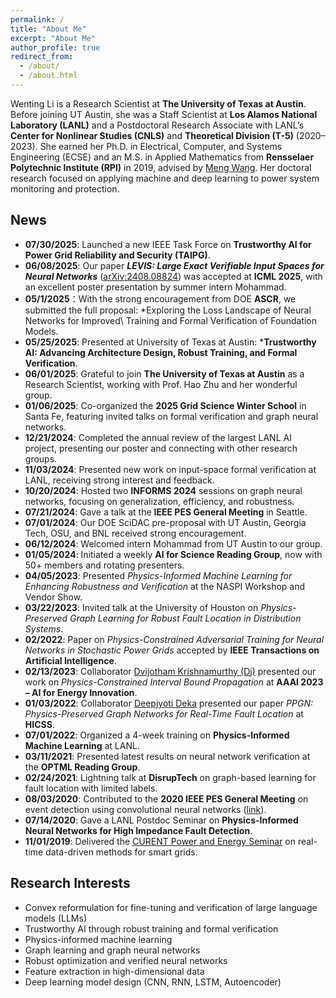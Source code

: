 ```yaml
---
permalink: /
title: "About Me"
excerpt: "About Me"
author_profile: true
redirect_from: 
  - /about/
  - /about.html
---
```

Wenting Li is a Research Scientist at **The University of Texas at Austin**. Before joining UT Austin, she was a Staff Scientist at **Los Alamos National Laboratory (LANL)** and a Postdoctoral Research Associate with LANL’s **Center for Nonlinear Studies (CNLS)** and **Theoretical Division (T-5)** (2020–2023). She earned her Ph.D. in Electrical, Computer, and Systems Engineering (ECSE) and an M.S. in Applied Mathematics from **Rensselaer Polytechnic Institute (RPI)** in 2019, advised by [Meng Wang](https://ecse.rpi.edu/~wang/). Her doctoral research focused on applying machine and deep learning to power system monitoring and protection.
 
## News
* **07/30/2025**: Launched a new IEEE Task Force on **Trustworthy AI for Power Grid Reliability and Security (TAIPG)**.  
* **06/08/2025**: Our paper ***LEVIS: Large Exact Verifiable Input Spaces for Neural Networks*** ([arXiv:2408.08824](https://arxiv.org/abs/2408.08824)) was accepted at **ICML 2025**, with an excellent poster presentation by summer intern Mohammad.
* **05/1/2025**：With the strong encouragement from DOE **ASCR**, we submitted the full proposal: *Exploring the Loss Landscape of Neural Networks for Improved\\ Training and Formal Verification of Foundation Models.
* **05/25/2025**: Presented at University of Texas at Austin: ***Trustworthy AI: Advancing Architecture Design, Robust Training, and Formal Verification**. 
* **06/01/2025**: Grateful to join **The University of Texas at Austin** as a Research Scientist, working with Prof. Hao Zhu and her wonderful group.  
* **01/06/2025**: Co-organized the **2025 Grid Science Winter School** in Santa Fe, featuring invited talks on formal verification and graph neural networks.  
* **12/21/2024**: Completed the annual review of the largest LANL AI project, presenting our poster and connecting with other research groups.  
* **11/03/2024**: Presented new work on input-space formal verification at LANL, receiving strong interest and feedback.  
* **10/20/2024**: Hosted two **INFORMS 2024** sessions on graph neural networks, focusing on generalization, efficiency, and robustness.  
* **07/21/2024**: Gave a talk at the **IEEE PES General Meeting** in Seattle.  
* **07/01/2024**: Our DOE SciDAC pre-proposal with UT Austin, Georgia Tech, OSU, and BNL received strong encouragement.  
* **06/12/2024**: Welcomed intern Mohammad from UT Austin to our group.  
* **01/05/2024**: Initiated a weekly **AI for Science Reading Group**, now with 50+ members and rotating presenters.  
* **04/05/2023**: Presented *Physics-Informed Machine Learning for Enhancing Robustness and Verification* at the NASPI Workshop and Vendor Show.  
* **03/22/2023**: Invited talk at the University of Houston on *Physics-Preserved Graph Learning for Robust Fault Location in Distribution Systems*.  
* **02/2022**: Paper on *Physics-Constrained Adversarial Training for Neural Networks in Stochastic Power Grids* accepted by **IEEE Transactions on Artificial Intelligence**.  
* **02/13/2023**: Collaborator [Dvijotham Krishnamurthy (Dj)](https://dj-research.netlify.app/) presented our work on *Physics-Constrained Interval Bound Propagation* at **AAAI 2023 – AI for Energy Innovation**.  
* **01/03/2022**: Collaborator [Deepjyoti Deka](https://www.linkedin.com/in/deepjyoti-deka-8a44388) presented our paper *PPGN: Physics-Preserved Graph Networks for Real-Time Fault Location* at **HICSS**.  
* **07/01/2022**: Organized a 4-week training on **Physics-Informed Machine Learning** at LANL.  
* **03/11/2021**: Presented latest results on neural network verification at the **OPTML Reading Group**.  
* **02/24/2021**: Lightning talk at **DisrupTech** on graph-based learning for fault location with limited labels.  
* **08/03/2020**: Contributed to the **2020 IEEE PES General Meeting** on event detection using convolutional neural networks ([link](https://pes-gm.org/2020/)).  
* **07/14/2020**: Gave a LANL Postdoc Seminar on **Physics-Informed Neural Networks for High Impedance Fault Detection**.  
* **11/01/2019**: Delivered the [CURENT Power and Energy Seminar](https://curent.utk.edu/news/press-releases/wenting-li-rpi-give-curent-power-and-energy-seminar-fri-nov-1/) on real-time data-driven methods for smart grids.  

## Research Interests 
* Convex reformulation for fine-tuning and verification of large language models (LLMs)  
* Trustworthy AI through robust training and formal verification  
* Physics-informed machine learning  
* Graph learning and graph neural networks  
* Robust optimization and verified neural networks  
* Feature extraction in high-dimensional data  
* Deep learning model design (CNN, RNN, LSTM, Autoencoder)  
